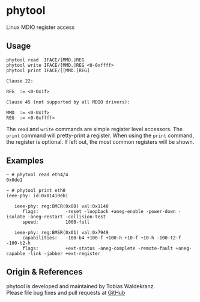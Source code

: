 phytool
=======

Linux MDIO register access

Usage
-----

    phytool read  IFACE/[MMD.]REG
    phytool write IFACE/[MMD.]REG <0-0xffff>
    phytool print IFACE/[[MMD.]REG]

    Clause 22:

    REG  := <0-0x1f>

    Clause 45 (not supported by all MDIO drivers):

    MMD  := <0-0x1f>
    REG  := <0-0xffff>

The `read` and `write` commands are simple register level
accessors. The `print` command will pretty-print a register. When
using the `print` command, the register is optional. If left out, the
most common registers will be shown.

Examples
--------

    ~ # phytool read eth4/4
    0x0de1

    ~ # phytool print eth0
    ieee-phy: id:0x01410eb1

       ieee-phy: reg:BMCR(0x00) val:0x1140
          flags:          -reset -loopback +aneg-enable -power-down -isolate -aneg-restart -collision-test
          speed:          1000-full

       ieee-phy: reg:BMSR(0x01) val:0x7949
          capabilities:   -100-b4 +100-f +100-h +10-f +10-h -100-t2-f -100-t2-h
          flags:          +ext-status -aneg-complete -remote-fault +aneg-capable -link -jabber +ext-register

Origin & References
-------------------

phytool is developed and maintained by Tobias Waldekranz.  
Please file bug fixes and pull requests at [GitHub][]

[GitHub]: https://github.com/wkz/phytool
